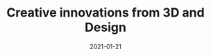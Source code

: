 ---
layout: post
title: Creative innovations from 3D and Design
date: 2021-01-21
categories: education
root: /work/
description: Discussing design theory for visual storytelling with artist Raw & Rendered
redirect: https://www.crowdcast.io/e/avantform
---